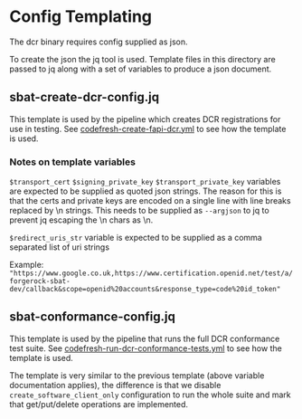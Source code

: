 # Config Templating
The dcr binary requires config supplied as json.

To create the json the jq tool is used. Template files in this directory are passed to jq along with a set of variables 
to produce a json document.

## sbat-create-dcr-config.jq

This template is used by the pipeline which creates DCR registrations for use in testing. 
See [codefresh-create-fapi-dcr.yml](../codefresh-create-fapi-dcr.yml) to see how the template is used.

### Notes on template variables

`$transport_cert` `$signing_private_key` `$transport_private_key`  variables are expected to be supplied as quoted json strings.
The reason for this is that the certs and private keys are encoded on a single line with line breaks replaced by \n strings.
This needs to be supplied as `--argjson` to jq to prevent jq escaping the \n chars as \\n.

`$redirect_uris_str` variable is expected to be supplied as a comma separated list of uri strings

Example: `"https://www.google.co.uk,https://www.certification.openid.net/test/a/forgerock-sbat-dev/callback&scope=openid%20accounts&response_type=code%20id_token"`

## sbat-conformance-config.jq

This template is used by the pipeline that runs the full DCR conformance test suite.
See [codefresh-run-dcr-conformance-tests.yml](../codefresh-run-dcr-conformance-tests.yml) to see how the template is used.

The template is very similar to the previous template (above variable documentation applies), the difference is that
we disable `create_software_client_only` configuration to run the whole suite and mark that get/put/delete operations
are implemented.
